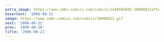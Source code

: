 ```yaml
---
extra_image: https://www.smbc-comics.com/comics/1448565042-20060821after.png
hovertext: '2006-08-21'
image: https://www.smbc-comics.com/comics/20060821.gif
next: '2006-08-22'
prev: '2006-08-20'
title: '2006-08-21'
---
```

